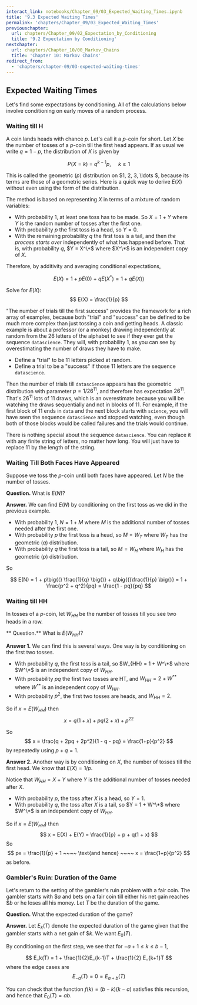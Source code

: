 ```yaml
---
interact_link: notebooks/Chapter_09/03_Expected_Waiting_Times.ipynb
title: '9.3 Expected Waiting Times'
permalink: 'chapters/Chapter_09/03_Expected_Waiting_Times'
previouschapter:
  url: chapters/Chapter_09/02_Expectation_by_Conditioning
  title: '9.2 Expectation by Conditioning'
nextchapter:
  url: chapters/Chapter_10/00_Markov_Chains
  title: 'Chapter 10: Markov Chains'
redirect_from:
  - 'chapters/chapter-09/03-expected-waiting-times'
---
```


## Expected Waiting Times

Let's find some expectations by conditioning. All of the calculations below involve conditioning on early moves of a random process.

### Waiting till H
A coin lands heads with chance $p$. Let's call it a $p$-coin for short. Let $X$ be the number of tosses of a $p$-coin till the first head appears. If as usual we write $q = 1-p$, the distribution of $X$ is given by

$$
P(X = k) ~ = ~ q^{k-1}p, ~~~~~ k \ge 1
$$

This is called the geometric $(p)$ distribution on $1, 2, 3, \ldots $, because its terms are those of a geometric series. Here is a quick way to derive $E(X)$ without even using the form of the distribution.

The method is based on representing $X$ in terms of a mixture of random variables:
- With probability 1, at least one toss has to be made. So $X = 1 + Y$ where $Y$ is the random number of tosses after the first one.
- With probability $p$ the first toss is a head, so $Y = 0$.
- With the remaining probability $q$ the first toss is a tail, and then *the process starts over* independently of what has happened before. That is, with probability $q$, $Y = X^\*$ where $X^\*$ is an independent copy of $X$.

Therefore, by additivity and averaging conditional expectations,

$$
E(X) = 1 + pE(0) ~ + ~ qE(X^*) = 1 + qE(X))
$$

Solve for $E(X)$:
$$
E(X) = \frac{1}{p}
$$

"The number of trials till the first success" provides the framework for a rich array of examples, because both "trial" and "success" can be defined to be much more complex than just tossing a coin and getting heads. A classic example is about a professor (or a monkey) drawing independently at random from the 26 letters of the alphabet to see if they ever get the sequence `datascience`. They will, with probability 1, as you can see by overestimating the number of draws they have to make.
- Define a "trial" to be 11 letters picked at random.
- Define a trial to be a "success" if those 11 letters are the sequence `datascience`.

Then the number of trials till `datascience` appears has the geometric distribution with parameter $p = 1/26^{11}$, and therefore has expectation $26^{11}$. That's $26^{11}$ lots of 11 draws, which is an overestimate because you will be watching the draws sequentially and not in blocks of 11. For example, if the first block of 11 ends in `data` and the next block starts with `science`, you will have seen the sequence `datascience` and stopped watching, even though both of those blocks would be called failures and the trials would continue.

There is nothing special about the sequence `datascience`. You can replace it with any finite string of letters, no matter how long. You will just have to replace 11 by the length of the string.

### Waiting Till Both Faces Have Appeared
Suppose we toss the $p$-coin until both faces have appeared. Let $N$ be the number of tosses. 

**Question.** What is $E(N)$?

**Answer.** We can find $E(N)$ by conditioning on the first toss as we did in the previous example.
- With probability 1, $N = 1 + M$ where $M$ is the additional number of tosses needed after the first one.
- With probability $p$ the first toss is a head, so $M = W_T$ where $W_T$ has the geometric $(q)$ distribution.
- With probability $q$ the first toss is a tail, so $M = W_H$ where $W_H$ has the geometric $(p)$ distribution.

So 

$$
E(N) = 1 + p\big{(} \frac{1}{q} \big{)} + q\big{(}\frac{1}{p} \big{)}
= 1 + \frac{p^2 + q^2}{pq} = \frac{1 - pq}{pq}
$$

### Waiting till HH
In tosses of a $p$-coin, let $W_{HH}$ be the number of tosses till you see two heads in a row. 

** Question.** What is $E(W_{HH})$?

**Answer 1.** We can find this is several ways. One way is by conditioning on the first two tosses.
- With probability $q$, the first toss is a tail, so $W_{HH} = 1 + W^\*$ where $W^\*$ is an independent copy of $W_{HH}$.
- With probability $pq$ the first two tosses are HT, and $W_{HH} = 2 + W^{**}$
where $W^{**}$ is an independent copy of $W_{HH}$.
- With probability $p^2$, the first two tosses are heads, and $W_{HH} = 2$.

So if $x = E(W_{HH})$ then
$$
x = q(1+x) + pq(2+x) + p^22
$$

So 
$$
x = \frac{q + 2pq + 2p^2}{1 - q - pq} 
= \frac{1+p}{p^2}
$$
by repeatedly using $p + q = 1$.

**Answer 2.** Another way is by conditioning on $X$, the number of tosses till the first head. We know that $E(X) = 1/p$. 

Notice that $W_{HH} = X + Y$ where $Y$ is the additional number of tosses needed after $X$.
- With probability $p$, the toss after $X$ is a head, so $Y = 1$.
- With probability $q$, the toss after $X$ is a tail, so $Y = 1 + W^\*$ where $W^\*$ is an independent copy of $W_{HH}$.

So if $x = E(W_{HH})$ then
$$
x = E(X) + E(Y) = \frac{1}{p} + p + q(1 + x)
$$
So
$$
px = \frac{1}{p} + 1 ~~~~ \text{and hence} ~~~~ x = \frac{1+p}{p^2}
$$
as before.

### Gambler's Ruin: Duration of the Game
Let's return to the setting of the gambler's ruin problem with a fair coin. The gambler starts with $\$a$ and bets on a fair coin till either his net gain reaches $\$b$ or he loses all his money. Let $T$ be the duration of the game. 

**Question.** What the expected duration of the game?

**Answer.** Let $E_k(T)$ denote the expected duration of the game given that the gambler starts with a net gain of $\$k$. We want $E_0(T)$.

By conditioning on the first step, we see that for $-a+1 \le k \le b-1$,

$$
E_k(T) = 1 + \frac{1}{2}E_{k-1}T + \frac{1}{2} E_{k+1}T
$$
where the edge cases are
$$
E_{-a}(T) = 0 = E_{a+b}(T)
$$

You can check that the function $f(k) = (b-k)(k-a)$ satisfies this recursion, and hence that $E_0(T) = ab$.
